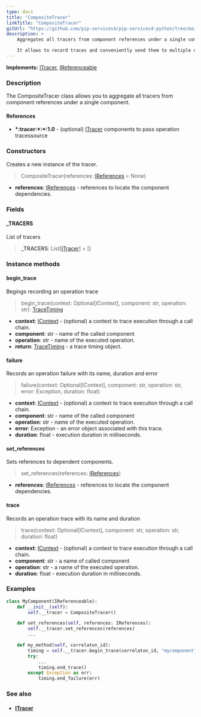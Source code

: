 ```yaml
---
type: docs
title: "CompositeTracer"
linkTitle: "CompositeTracer"
gitUrl: "https://github.com/pip-services4/pip-services4-python/tree/main/pip-services4-observability-python"
description: >
    Aggregates all tracers from component references under a single component.

    It allows to record traces and conveniently send them to multiple destinations. 
---
```


**Implements:** [ITracer](../itracer), [IReferenceable](../../../components/refer/ireferenceable)

### Description

The CompositeTracer class allows you to aggregate all tracers from component references under a single component.

#### References

- **\*:tracer:\*:\*:1.0** - (optional) [ITracer](../itracer) components to pass operation tracessource

### Constructors
Creates a new instance of the tracer.

> CompositeTracer(references: [IReferences](../../../components/refer/ireferences) = None)

- **references**: [IReferences](../../../components/refer/ireferences) - references to locate the component dependencies.

### Fields

<span class="hide-title-link">

#### _TRACERS
List of tracers
> **_TRACERS**: List[[ITracer](../itracer)] = []

</span>

### Instance methods

#### begin_trace
Begings recording an operation trace

> begin_trace(context: Optional[IContext], component: str, operation: str): [TraceTiming](../trace_timing)

- **context**: [IContext](../../../components/context/icontext) - (optional) a context to trace execution through a call chain.
- **component**: str - name of the called component
- **operation**: str - name of the executed operation.
- **return**: [TraceTiming](../trace_timing) - a trace timing object.


#### failure
Records an operation failure with its name, duration and error

> failure(context: Optional[IContext], component: str, operation: str, error: Exception,
duration: float)

- **context**: [IContext](../../../components/context/icontext) - (optional) a context to trace execution through a call chain.
- **component**: str - name of the called component
- **operation**: str - name of the executed operation.
- **error**: Exception - an error object associated with this trace.
- **duration**: float - execution duration in milliseconds.


#### set_references
Sets references to dependent components.

> set_references(references: [IReferences](../../../components/refer/ireferences))

- **references**: [IReferences](../../../components/refer/ireferences) - references to locate the component dependencies.

#### trace
Records an operation trace with its name and duration

> trace(context: Optional[IContext], component: str, operation: str, duration: float)

- **context**: [IContext](../../../components/context/icontext) - (optional) a context to trace execution through a call chain.
- **component**: str - a name of called component
- **operation**: str - a name of the executed operation.
- **duration**: float - execution duration in milliseconds.

### Examples

```python
class MyComponent(IReferenceable):
    def __init__(self):
        self.__tracer = CompositeTracer()

    def set_references(self, references: IReferences):
        self.__tracer.set_references(references)
        ...

    def my_method(self, correlaton_id):
        timing = self.__tracer.begin_trace(correlaton_id, "mycomponent", "mymethod")
        try:
            ...
            timing.end_trace()
        except Exception as err:
            timing.end_failure(err)
```

### See also
- #### [ITracer](../itracer)
